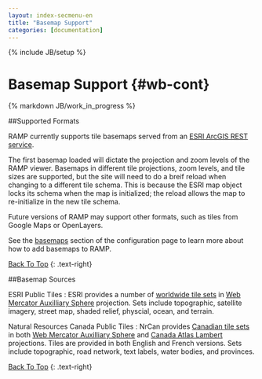 ```yaml
---
layout: index-secmenu-en
title: "Basemap Support"
categories: [documentation]
---
```

{% include JB/setup %}

<a name="top" />

# Basemap Support {#wb-cont}

{% markdown JB/work_in_progress %}

<div class="toc"></div>

##Supported Formats

RAMP currently supports tile basemaps served from an [ESRI ArcGIS REST service](http://resources.arcgis.com/en/help/arcgis-rest-api/index.html#//02r3000000w2000000).

The first basemap loaded will dictate the projection and zoom levels of the RAMP viewer.  Basemaps in different tile projections, zoom levels, and tile sizes are supported, but the site will need to do a breif reload when changing to a different tile schema.  This is because the ESRI map object locks its schema when the map is initialized; the reload allows the map to re-initialize in the new tile schema. 

Future versions of RAMP may support other formats, such as tiles from Google Maps or OpenLayers.

See the [basemaps](json-config-en.html#basemaps) section of the configuration page to learn more about how to add basemaps to RAMP.

[Back To Top](#top)
{: .text-right}

##Basemap Sources

ESRI Public Tiles
: ESRI provides a number of [worldwide tile sets](http://services.arcgisonline.com/ArcGIS/rest/services) in [Web Mercator Auxilliary Sphere](http://spatialreference.org/ref/sr-org/esri102100/) projection.  Sets include topographic, satellite imagery, street map, shaded relief, physcial, ocean, and terrain.

Natural Resources Canada Public Tiles
: NrCan provides [Canadian tile sets](http://geoappext.nrcan.gc.ca/arcgis/rest/services/BaseMaps) in both [Web Mercator Auxilliary Sphere](http://spatialreference.org/ref/sr-org/esri102100/) and [Canada Atlas Lambert](http://spatialreference.org/ref/sr-org/7254/) projections.  Tiles are provided in both English and French versions.  Sets include topographic, road network, text labels, water bodies, and provinces.

[Back To Top](#top)
{: .text-right}
